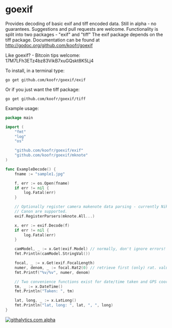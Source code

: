 goexif
======

Provides decoding of basic exif and tiff encoded data. Still in alpha - no guarantees.
Suggestions and pull requests are welcome.  Functionality is split into two packages - "exif" and "tiff"
The exif package depends on the tiff package. 
Documentation can be found at http://godoc.org/github.com/koofr/goexif

Like goexif? - Bitcoin tips welcome: 17M7LFh3ETz4bz83VikB7xuGQskt8K5Lj4

To install, in a terminal type:

```
go get github.com/koofr/goexif/exif
```

Or if you just want the tiff package:

```
go get github.com/koofr/goexif/tiff
```

Example usage:

```go
package main

import (
	"fmt"
	"log"
	"os"

	"github.com/koofr/goexif/exif"
	"github.com/koofr/goexif/mknote"
)

func ExampleDecode() {
	fname := "sample1.jpg"

	f, err := os.Open(fname)
	if err != nil {
		log.Fatal(err)
	}

	// Optionally register camera makenote data parsing - currently Nikon and
	// Canon are supported.
	exif.RegisterParsers(mknote.All...)

	x, err := exif.Decode(f)
	if err != nil {
		log.Fatal(err)
	}

	camModel, _ := x.Get(exif.Model) // normally, don't ignore errors!
	fmt.Println(camModel.StringVal())

	focal, _ := x.Get(exif.FocalLength)
	numer, denom, _ := focal.Rat2(0) // retrieve first (only) rat. value
	fmt.Printf("%v/%v", numer, denom)

	// Two convenience functions exist for date/time taken and GPS coords:
	tm, _ := x.DateTime()
	fmt.Println("Taken: ", tm)

	lat, long, _ := x.LatLong()
	fmt.Println("lat, long: ", lat, ", ", long)
}
```

<!--golang-->
[![githalytics.com alpha](https://cruel-carlota.pagodabox.com/5e166f74cdb82b999ccd84e3c4dc4348 "githalytics.com")](http://githalytics.com/koofr/goexif)
